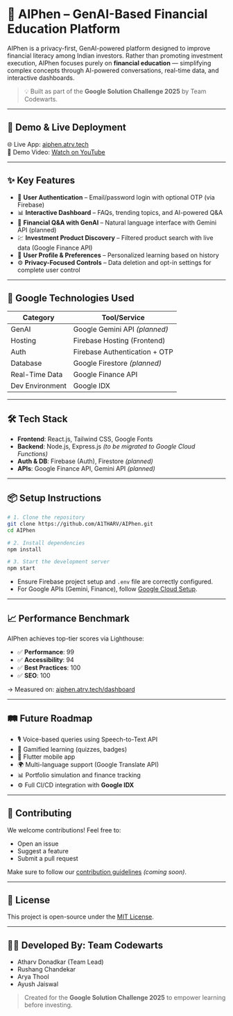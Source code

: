 # 🌟 AIPhen – GenAI-Based Financial Education Platform

AIPhen is a privacy-first, GenAI-powered platform designed to improve financial literacy among Indian investors. Rather than promoting investment execution, AIPhen focuses purely on **financial education** — simplifying complex concepts through AI-powered conversations, real-time data, and interactive dashboards.

> 💡 Built as part of the **Google Solution Challenge 2025** by Team Codewarts.

---

## 🚀 Demo & Live Deployment

🌐 Live App: [aiphen.atrv.tech](http://aiphen.atrv.tech)  
🎥 Demo Video: [Watch on YouTube](https://youtu.be/g3MH7pi_DD8)

---

## ✨ Key Features

- 🔐 **User Authentication** – Email/password login with optional OTP (via Firebase)  
- 📊 **Interactive Dashboard** – FAQs, trending topics, and AI-powered Q&A  
- 🧠 **Financial Q&A with GenAI** – Natural language interface with Gemini API (planned)  
- 💹 **Investment Product Discovery** – Filtered product search with live data (Google Finance API)  
- 👤 **User Profile & Preferences** – Personalized learning based on history  
- ⚙️ **Privacy-Focused Controls** – Data deletion and opt-in settings for complete user control

---

## 🧠 Google Technologies Used

| Category         | Tool/Service                     |
|------------------|----------------------------------|
| GenAI            | Google Gemini API *(planned)*    |
| Hosting          | Firebase Hosting (Frontend)      |
| Auth             | Firebase Authentication + OTP    |
| Database         | Google Firestore *(planned)*     |
| Real-Time Data   | Google Finance API               |
| Dev Environment  | Google IDX                       |

---

## 🛠️ Tech Stack

- **Frontend**: React.js, Tailwind CSS, Google Fonts  
- **Backend**: Node.js, Express.js *(to be migrated to Google Cloud Functions)*  
- **Auth & DB**: Firebase (Auth), Firestore *(planned)*  
- **APIs**: Google Finance API, Gemini API *(planned)*

---

## 📦 Setup Instructions

```bash
# 1. Clone the repository
git clone https://github.com/A1THARV/AIPhen.git
cd AIPhen

# 2. Install dependencies
npm install

# 3. Start the development server
npm start
```

- Ensure Firebase project setup and `.env` file are correctly configured.  
- For Google APIs (Gemini, Finance), follow [Google Cloud Setup](https://console.cloud.google.com/).

---

## 📈 Performance Benchmark

AIPhen achieves top-tier scores via Lighthouse:

- ✅ **Performance**: 99  
- ✅ **Accessibility**: 94  
- ✅ **Best Practices**: 100  
- ✅ **SEO**: 100  

→ Measured on: [aiphen.atrv.tech/dashboard](https://aiphen.atrv.tech/dashboard)

---

## 🛤️ Future Roadmap

- 🎙️ Voice-based queries using Speech-to-Text API  
- 🧩 Gamified learning (quizzes, badges)  
- 📱 Flutter mobile app  
- 🌍 Multi-language support (Google Translate API)  
- 📊 Portfolio simulation and finance tracking  
- ⚙️ Full CI/CD integration with **Google IDX**

---

## 🤝 Contributing

We welcome contributions! Feel free to:  
- Open an issue  
- Suggest a feature  
- Submit a pull request  

Make sure to follow our [contribution guidelines](CONTRIBUTING.md) *(coming soon)*.

---

## 📜 License

This project is open-source under the [MIT License](LICENSE).

---

## 👨‍💻 Developed By: Team Codewarts

- Atharv Donadkar (Team Lead)  
- Rushang Chandekar  
- Arya Thool
- Ayush Jaiswal

> Created for the **Google Solution Challenge 2025** to empower learning before investing.
